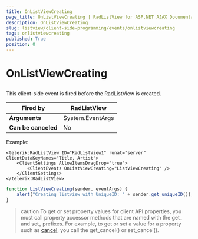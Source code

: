 ```yaml
---
title: OnListViewCreating
page_title: OnListViewCreating | RadListView for ASP.NET AJAX Documentation
description: OnListViewCreating
slug: listview/client-side-programming/events/onlistviewcreating
tags: onlistviewcreating
published: True
position: 0
---
```


# OnListViewCreating



##  

This client-side event is fired before the RadListView is created.


|  **Fired by**  | RadListView |
| ------ | ------ |
| **Arguments** |System.EventArgs|
| **Can be canceled** |No|

Example:

````ASP.NET
<telerik:RadListView ID="RadListView1" runat="server" ClientDataKeyNames="Title, Artist">
    <ClientSettings AllowItemsDragDrop="true">
        <ClientEvents OnListViewCreating="ListViewCreating" />
    </ClientSettings>
</telerik:RadListView>
````



````JavaScript
function ListViewCreating(sender, eventArgs) {
    alert("Creating listview with UniqueID: " + sender.get_uniqueID());
}
````



>caution To get or set property values for client API properties, you must call property accessor methods that are named with the get_ and set_ prefixes. For example, to get or set a value for a property such as [cancel](https://msdn.microsoft.com/en-us/library/bb310859.aspx), you call the get_cancel() or set_cancel().
>
